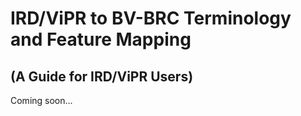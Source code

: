 # IRD/ViPR to BV-BRC Terminology and Feature Mapping
## (A Guide for IRD/ViPR Users)

Coming soon...